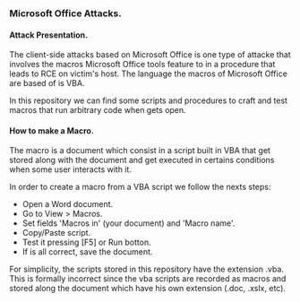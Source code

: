 ### Microsoft Office Attacks.

#### Attack Presentation.

The client-side attacks based on Microsoft Office is one type of attacke that involves the macros Microsoft Office tools feature to in a procedure that leads to RCE on victim's host. The language the macros of Microsoft Office are based of is VBA.

In this repository we can find some scripts and procedures to craft and test macros that run arbitrary code when gets open.



#### How to make a Macro.

The macro is a document which consist in a script built in VBA that get stored along with the document and get executed in certains conditions when some user interacts with it.

In order to create a macro from a VBA script we follow the nexts steps:

- Open a Word document.
- Go to View > Macros.
- Set fields 'Macros in' (your document) and 'Macro name'.
- Copy/Paste script.
- Test it pressing [F5] or Run botton.
- If is all correct, save the document.

For simplicity, the scripts stored in this repository have the extension .vba. This is formally incorrect since the vba scripts are recorded as macros and stored along the document which have his own extension (.doc, .xslx, etc).